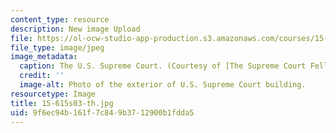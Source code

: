 ```yaml
---
content_type: resource
description: New image Upload
file: https://ol-ocw-studio-app-production.s3.amazonaws.com/courses/15-615-law-for-the-entrepreneur-and-manager-spring-2003/9f6ec94b161f7c849b3712900b1fdda5_15-615s03-th.jpg
file_type: image/jpeg
image_metadata:
  caption: The U.S. Supreme Court. (Courtesy of [The Supreme Court Fellows Program](http://www.supremecourt.gov/fellows/default.aspx).)
  credit: ''
  image-alt: Photo of the exterior of U.S. Supreme Court building.
resourcetype: Image
title: 15-615s03-th.jpg
uid: 9f6ec94b-161f-7c84-9b37-12900b1fdda5
---
```

